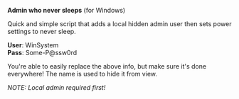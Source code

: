 **Admin who never sleeps** (for Windows)

Quick and simple script that adds a local hidden admin user then sets power settings to never sleep.

**User**: WinSystem
<br>
**Pass**: Some-P@ssw0rd

You're able to easily replace the above info, but make sure it's done everywhere! The name is used to hide it from view.

_NOTE: Local admin required first!_
